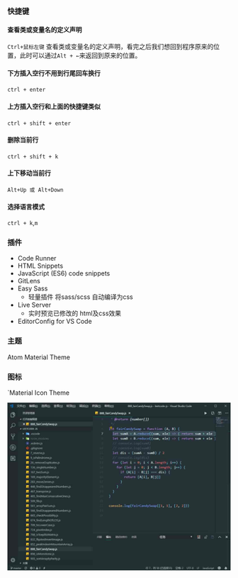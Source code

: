 ### 快捷键
#### 查看类或变量名的定义声明
`Ctrl+鼠标左键` 查看类或变量名的定义声明，看完之后我们想回到程序原来的位置，此时可以通过`Alt + ←`来返回到原来的位置。 
   
#### 下方插入空行不用到行尾回车换行
`ctrl + enter`  
#### 上方插入空行和上面的快捷键类似 
`ctrl + shift + enter`
#### 删除当前行
`ctrl + shift + k`
#### 上下移动当前行
`Alt+Up 或 Alt+Down`
#### 选择语言模式
`ctrl + k`,`m`

### 插件
 - Code Runner
 - HTML Snippets
 - JavaScript (ES6) code snippets
 - GitLens
 - Easy Sass
    - 轻量插件 将sass/scss 自动编译为css
 - Live Server
    - 实时预览已修改的 html及css效果
 - EditorConfig for VS Code

### 主题
Atom Material Theme
### 图标
`Material Icon Theme

![VS code](../_media/image/vscode.jpg)
